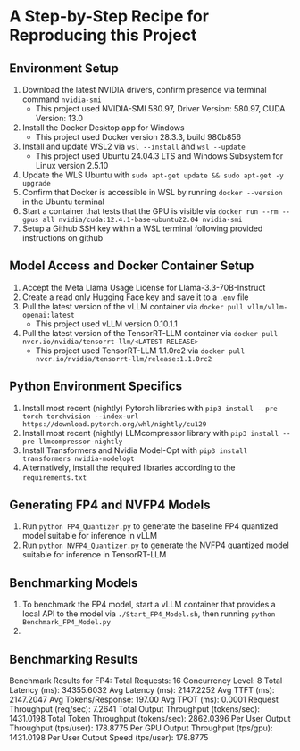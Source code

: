 # A Step-by-Step Recipe for Reproducing this Project

## Environment Setup
1. Download the latest NVIDIA drivers, confirm presence via terminal command `nvidia-smi`
    * This project used  NVIDIA-SMI 580.97, Driver Version: 580.97, CUDA Version: 13.0
2. Install the Docker Desktop app for Windows 
    * This project used Docker version 28.3.3, build 980b856
3. Install and update WSL2 via `wsl --install` and `wsl --update`
    * This project used Ubuntu 24.04.3 LTS and Windows Subsystem for Linux version 2.5.10
4. Update the WLS Ubuntu with `sudo apt-get update && sudo apt-get -y upgrade`
4. Confirm that Docker is accessible in WSL by running `docker --version` in the Ubuntu terminal
5. Start a container that tests that the GPU is visible via `docker run --rm --gpus all nvidia/cuda:12.4.1-base-ubuntu22.04 nvidia-smi`
6. Setup a Github SSH key within a WSL terminal following provided instructions on github

## Model Access and Docker Container Setup
1. Accept the Meta Llama Usage License for Llama-3.3-70B-Instruct
2. Create a read only Hugging Face key and save it to a `.env` file
3. Pull the latest version of the vLLM container via `docker pull vllm/vllm-openai:latest`
    * This project used vLLM version 0.10.1.1
4. Pull the latest version of the TensorRT-LLM container via `docker pull nvcr.io/nvidia/tensorrt-llm/<LATEST RELEASE>`
    * This project used TensorRT-LLM 1.1.0rc2 via `docker pull nvcr.io/nvidia/tensorrt-llm/release:1.1.0rc2`

## Python Environment Specifics
1. Install most recent (nightly) Pytorch libraries with `pip3 install --pre torch torchvision --index-url https://download.pytorch.org/whl/nightly/cu129`
2. Install most recent (nightly) LLMcompressor library with `pip3 install --pre llmcompressor-nightly`
3. Install Transformers and Nvidia Model-Opt with `pip3 install transformers nvidia-modelopt`
4. Alternatively, install the required libraries according to the `requirements.txt`

## Generating FP4 and NVFP4 Models
1. Run `python FP4_Quantizer.py` to generate the baseline FP4 quantized model suitable for inference in vLLM
2. Run `python NVFP4_Quantizer.py` to generate the NVFP4 quantized model suitable for inference in TensorRT-LLM

## Benchmarking Models
1. To benchmark the FP4 model, start a vLLM container that provides a local API to the model via `./Start_FP4_Model.sh`, then running `python Benchmark_FP4_Model.py`
2. 

## Benchmarking Results
Benchmark Results for FP4:
Total Requests:                         16
Concurrency Level:                      8
Total Latency (ms):                     34355.6032
Avg Latency (ms):                       2147.2252
Avg TTFT (ms):                          2147.2047
Avg Tokens/Response:                    197.00
Avg TPOT (ms):                          0.0001
Request Throughput (req/sec):           7.2641
Total Output Throughput (tokens/sec):   1431.0198
Total Token Throughput (tokens/sec):    2862.0396
Per User Output Throughput (tps/user):  178.8775
Per GPU Output Throughput (tps/gpu):    1431.0198
Per User Output Speed (tps/user):       178.8775

